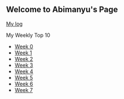 ## Welcome to Abimanyu's Page

[My log](TXT/mylog.txt)<br>

My Weekly Top 10<br>
- [Week 0](W00/)
- [Week 1](W01/)
- [Week 2](W02/)
- [Week 3](W03/)
- [Week 4](W04/)
- [Week 5](W05/)
- [Week 6](W06/)
- [Week 7](W07/)


